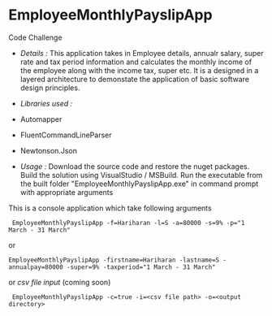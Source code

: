 # EmployeeMonthlyPayslipApp
Code Challenge

- *Details :* This application takes in Employee details, annualr salary, super rate and tax period information and calculates the monthly income of the employee along with the income tax, super etc. It is a designed in a layered architecture to demonstate the application of basic software design principles.
- *Libraries used :* 
 - Automapper
 - FluentCommandLineParser
 - Newtonson.Json

- *Usage :* 
 Download the source code and restore the nuget packages.
 Build the solution using VisualStudio / MSBuild.
 Run the executable from the built folder "EmployeeMonthlyPayslipApp.exe" in command prompt with appropriate arguments

This is a console application which take following arguments
```
 EmployeeMonthlyPayslipApp -f=Hariharan -l=S -a=80000 -s=9% -p="1 March - 31 March"
```
 or
```
EmployeeMonthlyPayslipApp -firstname=Hariharan -lastname=S -annualpay=80000 -super=9% -taxperiod="1 March - 31 March"
```
or *csv file input* (coming soon)
```
 EmployeeMonthlyPayslipApp -c=true -i=<csv file path> -o=<output directory>
```
